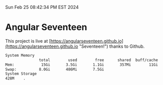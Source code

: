 Sun Feb 25 08:42:34 PM EST 2024

# Angular Seventeen


This project is live at [https://angularseventeen.github.io](https://angularseventeen.github.io "Seventeen!") thanks to Github.

```bash
System Memory
               total        used        free      shared  buff/cache   available
Mem:            15Gi       3.5Gi       1.1Gi       357Mi        11Gi        11Gi
Swap:          8.0Gi       486Mi       7.5Gi
System Storage
428M	.
```
